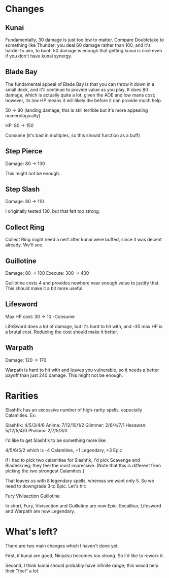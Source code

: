 # Changes

## Kunai

Fundamentally, 30 damage is just too low to matter. Compare Doubletake to something like Thunder: you deal 60 damage rather than 100, and it's harder to aim, to boot. 50 damage is enough that getting kunai is nice even if you don't have kunai synergy.

## Blade Bay

The fundamental appeal of Blade Bay is that you can throw it down in a small deck, and it'll continue to provide value as you play. It does 80 damage, which is actually quite a lot, given the AOE and low mana cost; however, its low HP means it will likely die before it can provide much help.

50 -> 80 (landing damage; this is still terrible but it's more appealing numerologically)

HP: 80 -> 150

Consume (it's bad in multiples, so this should function as a buff)

## Step Pierce

Damage: 80 -> 130

This might not be enough.

## Step Slash

Damage: 80 -> 110

I originally tested 130, but that felt too strong.

## Collect Ring

Collect Ring might need a nerf after kunai were buffed, since it was decent already. We'll see.

## Guillotine

Damage: 80 -> 100
Execute: 300 -> 400

Guillotine costs 4 and provides nowhere near enough value to justify that. This should make it a bit more useful.

## Lifesword

Max HP cost: 30 -> 10
-Consume

LifeSword does a lot of damage, but it's hard to hit with, and -30 max HP is a brutal cost. Reducing the cost should make it better.

## Warpath

Damage: 120 -> 170

Warpath is hard to hit with and leaves you vulnerable, so it needs a better payoff than just 240 damage. This might not be enough.

# Rarities

Slashfik has an excessive number of high-rarity spells. especially Calamities. Ex:

Slashfik: 4/5/3/4/6
Anima: 7/12/10/1/2
Glimmer: 2/6/4/7/1
Hexawan: 5/12/5/4/0
Phalanx: 2/7/5/3/0

I'd like to get Slashfik to be something more like:

4/5/6/5/2
which is -4 Calamities, +1 Legendary, +3 Epic

if I had to pick two calamities for Slashfik, I'd pick Scavenge and Bladeskrieg; they feel the most impressive. (Note that this is different from picking the two strongest Calamities.)

That leaves us with 8 legendary spells, whereas we want only 5. So we need to downgrade 3 to Epic. Let's hit:

Fury
Vivisection
Guillotine

In short, Fury, Vivisection and Guillotine are now Epic. Excalibur, Lifesword and Warpath are now Legendary.

# What's left?

There are two main changes which I haven't done yet.

First, if kunai are good, Ninjutsu becomes too strong. So I'd like to rework it.

Second, I think kunai should probably have infinite range; this would help their "feel" a lot.

